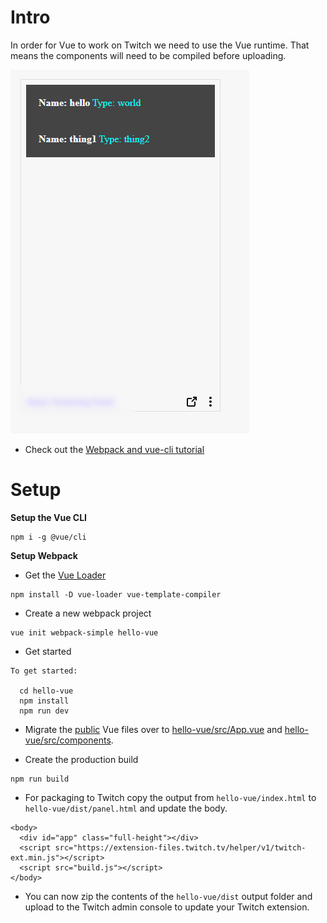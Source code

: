 # Intro

In order for Vue to work on Twitch we need to use the Vue runtime. That means the components will need to be compiled before uploading.

![image_1](images/image_1.png)

* Check out the [Webpack and vue-cli tutorial](https://laracasts.com/series/learn-vue-2-step-by-step/episodes/16)

# Setup

**Setup the Vue CLI**

```
npm i -g @vue/cli
```

**Setup Webpack**

* Get the [Vue Loader](https://vue-loader.vuejs.org/)

```
npm install -D vue-loader vue-template-compiler
```

* Create a new webpack project

```
vue init webpack-simple hello-vue
```

* Get started

```
To get started:

  cd hello-vue
  npm install
  npm run dev
```

* Migrate the [public](public) Vue files over to [hello-vue/src/App.vue](hello-vue/src/App.vue) and [hello-vue/src/components](hello-vue/src/components).

* Create the production build

```
npm run build
```

* For packaging to Twitch copy the output from `hello-vue/index.html` to `hello-vue/dist/panel.html` and update the body.

```
<body>
  <div id="app" class="full-height"></div>
  <script src="https://extension-files.twitch.tv/helper/v1/twitch-ext.min.js"></script>
  <script src="build.js"></script>
</body>
```

* You can now zip the contents of the `hello-vue/dist` output folder and upload to the Twitch admin console to update your Twitch extension.
